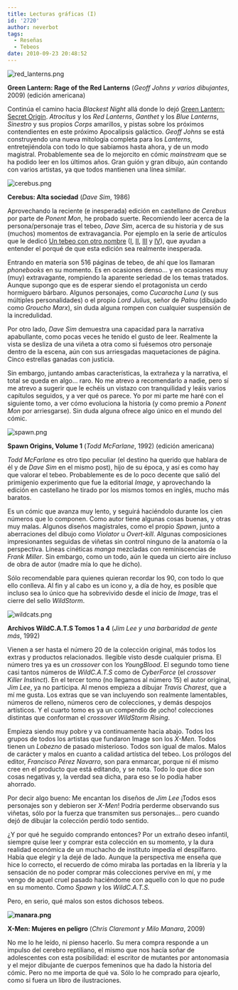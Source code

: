 ```yaml
---
title: Lecturas gráficas (I)
id: '2720'
author: neverbot
tags:
  - Reseñas
  - Tebeos
date: 2010-09-23 20:48:52
---
```


![red_lanterns.png](./red_lanterns.png)  

**Green Lantern: Rage of the Red Lanterns** (_Geoff Johns y varios dibujantes_, 2009) (edición americana)

Continúa el camino hacia _Blackest Night_ allá donde lo dejó [Green Lantern: Secret Origin](http://localhost:8000/tebeos/leido-green-lantern-secret-origin-de-geoff-johns/). _Atrocitus_ y los _Red Lanterns_, _Ganthet_ y los _Blue Lanterns_, _Sinestro_ y sus propios _Corps_ amarillos, y pistas sobre los próximos contendientes en este próximo Apocalipsis galáctico. _Geoff Johns_ se está construyendo una nueva mitología completa para los _Lanterns_, entretejiéndola con todo lo que sabíamos hasta ahora, y de un modo magistral. Probablemente sea de lo mejorcito en cómic _mainstream_ que se ha podido leer en los últimos años. Gran guión y gran dibujo, aún contando con varios artistas, ya que todos mantienen una línea similar.

![cerebus.png](./cerebus.png)

**Cerebus: Alta sociedad** (_Dave Sim_, 1986)

Aprovechando la reciente (e inesperada) edición en castellano de _Cerebus_ por parte de _Ponent Mon_, he probado suerte. Recomiendo leer acerca de la persona/personaje tras el tebeo, _Dave Sim_, acerca de su historia y de sus (muchos) momentos de extravagancia. Por ejemplo en la serie de artículos que le dedicó [Un tebeo con otro nombre](http://www.untebeoconotronombre.com/) ([I](http://www.untebeoconotronombre.com/archive/2009/dave_sim_un_hombre_una_obra.html), [II](http://www.untebeoconotronombre.com/archive/2009/dave_sim_un_hombre_una_obra_-_ii.html), [III](http://www.untebeoconotronombre.com/archive/2009/dave_sim_un_hombre_una_obra_-_iii.html) y [IV](http://www.untebeoconotronombre.com/archive/2009/dave_sim_un_hombre_una_obra_y_iv.html)), que ayudan a entender el porqué de que esta edición sea realmente inesperada.

Entrando en materia son 516 páginas de tebeo, de ahí que los llamaran _phonebooks_ en su momento. Es en ocasiones denso... y en ocasiones muy (muy) extravagante, rompiendo la aparente seriedad de los temas tratados. Aunque supongo que es de esperar siendo el protagonista un cerdo hormiguero bárbaro. Algunos personajes, como _Cucaracha Luna_ (y sus múltiples personalidades) o el propio _Lord Julius_, señor de _Palnu_ (dibujado como _Groucho Marx_), sin duda alguna rompen con cualquier suspensión de la incredulidad.

Por otro lado, _Dave Sim_ demuestra una capacidad para la narrativa apabullante, como pocas veces he tenido el gusto de leer. Realmente la vista se desliza de una viñeta a otra como si fuésemos otro personaje dentro de la escena, aún con sus arriesgadas maquetaciones de página. Cinco estrellas ganadas con justicia.

Sin embargo, juntando ambas características, la extrañeza y la narrativa, el total se queda en algo... raro. No me atrevo a recomendarlo a nadie, pero sí me atrevo a sugerir que le echéis un vistazo con tranquilidad y leáis varios capítulos seguidos, y a ver qué os parece. Yo por mi parte me haré con el siguiente tomo, a ver cómo evoluciona la historia (y como premio a _Ponent Mon_ por arriesgarse). Sin duda alguna ofrece algo único en el mundo del cómic.

![spawn.png](./spawn.png)  

**Spawn Origins, Volume 1** (_Todd McFarlane_, 1992) (edición americana)

_Todd McFarlane_ es otro tipo peculiar (el destino ha querido que hablara de él y de _Dave Sim_ en el mismo post), hijo de su época, y así es como hay que valorar el tebeo. Probablemente es de lo poco decente que salió del primigenio experimento que fue la editorial _Image,_ y aprovechando la edición en castellano he tirado por los mismos tomos en inglés, mucho más baratos.

Es un cómic que avanza muy lento, y seguirá haciéndolo durante los cien números que lo componen. Como autor tiene algunas cosas buenas, y otras muy malas. Algunos diseños magistrales, como el propio _Spawn_, junto a aberraciones del dibujo como _Violator_ u _Overt-kill_. Algunas composiciones impresionantes seguidas de viñetas sin control ninguno de la anatomía o la perspectiva. Líneas cinéticas _manga_ mezcladas con reminiscencias de _Frank Miller_. Sin embargo, como un todo, aún le queda un cierto aire incluso de obra de autor (madre mía lo que he dicho).

Sólo recomendable para quienes quieran recordar los 90, con todo lo que ello conlleva. Al fin y al cabo es un icono y, a día de hoy, es posible que incluso sea lo único que ha sobrevivido desde el inicio de _Image_, tras el cierre del sello _WildStorm_.

![wildcats.png](./wildcats.png)  

**Archivos WildC.A.T.S Tomos 1 a 4** (_Jim Lee y una barbaridad de gente más_, 1992)

Vienen a ser hasta el número 20 de la colección original, más todos los extras y productos relacionados. Ilegible visto desde cualquier prisma. El número tres ya es un _crossover_ con los _YoungBlood_. El segundo tomo tiene casi tantos números de _WildC.A.T.S_ como de _CyberForce_ (el _crossover_ _Killer Instinct_). En el tercer tomo (no llegamos al número 15) el autor original, _Jim Lee_, ya no participa. Al menos empieza a dibujar _Travis Charest_, que a mí me gusta. Los extras que se van incluyendo son realmente lamentables, números de relleno, números cero de colecciones, y demás despojos artísticos. Y el cuarto tomo es ya un compendio de ¡ocho! colecciones distintas que conforman el _crossover_ _WildStorm Rising_.

Empieza siendo muy pobre y va continuamente hacia abajo. Todos los grupos de todos los artistas que fundaron Image son los _X-Men_. Todos tienen un _Lobezno_ de pasado misterioso. Todos son igual de malos. Malos de carácter y malos en cuanto a calidad artística del tebeo. Los prólogos del editor, _Francisco Pérez Navarro_, son para enmarcar, porque ni él mismo cree en el producto que está editando, y se nota. Todo lo que dice son cosas negativas y, la verdad sea dicha, para eso se lo podía haber ahorrado.

Por decir algo bueno: Me encantan los diseños de _Jim Lee_ ¡Todos esos personajes son y debieron ser _X-Men_! Podría perderme observando sus viñetas, sólo por la fuerza que transmiten sus personajes... pero cuando dejó de dibujar la colección perdió todo sentido.

¿Y por qué he seguido comprando entonces? Por un extraño deseo infantil, siempre quise leer y comprar esta colección en su momento, y la dura realidad económica de un muchacho de instituto impedía el despilfarro. Había que elegir y la dejé de lado. Aunque la perspectiva me enseña que hice lo correcto, el recuerdo de cómo miraba las portadas en la librería y la sensación de no poder comprar más colecciones pervive en mí, y me vengo de aquel cruel pasado haciéndome con aquello con lo que no pude en su momento. Como _Spawn_ y los _WildC.A.T.S._

Pero, en serio, qué malos son estos dichosos tebeos.

**![manara.png](./manara.png)**

**X-Men: Mujeres en peligro** (_Chris Claremont y Milo Manara_, 2009)

No me lo he leído, ni pienso hacerlo. Su mera compra responde a un impulso del cerebro reptiliano, el mismo que nos hacía soñar de adolescentes con esta posibilidad: el escritor de mutantes por antonomasia y el mejor dibujante de cuerpos femeninos que ha dado la historia del cómic. Pero no me importa de qué va. Sólo lo he comprado para ojearlo, como si fuera un libro de ilustraciones.